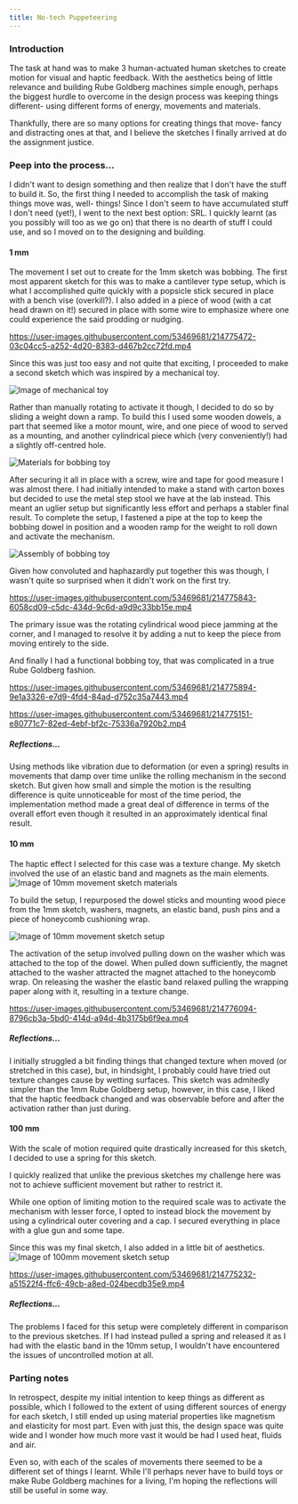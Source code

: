 ```yaml
---
title: No-tech Puppeteering
---
```

### Introduction
The task at hand was to make 3 human-actuated human sketches to create motion for visual and haptic feedback. With the aesthetics being of little relevance and building Rube Goldberg machines simple enough, perhaps the biggest hurdle to overcome in the design process was keeping things different- using different forms of energy, movements and materials. 

Thankfully, there are so many options for creating things that move- fancy and distracting ones at that, and I believe the sketches I finally arrived at do the assignment justice.

### Peep into the process...
I didn't want to design something and then realize that I don't have the stuff to build it. So, the first thing I needed to accomplish the task of making things move was, well- things!  Since I don't seem to have accumulated stuff I don't need (yet!), I went to the next best option: SRL. I quickly learnt (as you possibly will too as we go on) that there is no dearth of stuff I could use, and so I moved on to the designing and building.

#### 1 mm
The movement I set out to create for the 1mm sketch was bobbing. The first most apparent sketch for this was to make a cantilever type setup, which is what I accomplished quite quickly with a popsicle stick secured in place with a bench vise (overkill?). I also added in a piece of wood (with a cat head drawn on it!) secured in place with some wire to emphasize where one could experience the said prodding or nudging.


https://user-images.githubusercontent.com/53469681/214775472-03c04cc5-a252-4d20-8383-d467b2cc72fd.mp4



Since this was just too easy and not quite that exciting, I proceeded to make a second sketch which was inspired by a mechanical toy.


![Image of mechanical toy](assets/images/labs/lab1/mechanical_toy.jpg)


Rather than manually rotating to activate it though, I decided to do so by sliding a weight down a ramp. To build this I used some wooden dowels, a part that seemed like a motor mount, wire, and one piece of wood to served as a mounting, and another cylindrical piece which (very conveniently!) had a slightly off-centred hole.

![Materials for bobbing toy](https://github.com/VenissaCarolQuadros/CanHap501/blob/main/assets/images/labs/lab1/1mmmaterials.jpg)

After securing it all in place with a screw, wire and tape for good measure I was almost there. 
I had initially intended to make a stand with carton boxes but decided to use the metal step stool we have at the lab instead. This meant an uglier setup but significantly less effort and perhaps a stabler final result. To complete the setup, I fastened a pipe at the top to keep the bobbing dowel in position and a wooden ramp for the weight to roll down and activate the mechanism. 

![Assembly of bobbing toy](https://github.com/VenissaCarolQuadros/CanHap501/blob/main/assets/images/labs/lab1/1mmassembly.jpeg)

Given how convoluted and haphazardly put together this was though, I wasn't quite so surprised when it didn't work on the first try. 


https://user-images.githubusercontent.com/53469681/214775843-6058cd09-c5dc-434d-9c6d-a9d9c33bb15e.mp4



The primary issue was the rotating cylindrical wood piece jamming at the corner, and I managed to resolve it by adding a nut to keep the piece from moving entirely to the side. 

And finally I had a functional bobbing toy, that was complicated in a true Rube Goldberg fashion.


https://user-images.githubusercontent.com/53469681/214775894-9e1a3326-e7d9-4fd4-84ad-d752c35a7443.mp4



https://user-images.githubusercontent.com/53469681/214775151-e80771c7-82ed-4ebf-bf2c-75336a7920b2.mp4

##### Reflections...
 Using methods like vibration due to deformation (or even a spring) results in movements that damp over time unlike the rolling mechanism in the second sketch. But given how small and simple the motion is the resulting difference is quite unnoticeable for most of the time period, the implementation method made a great deal of difference in terms of the overall effort even though it resulted in an approximately identical final result. 

#### 10 mm
The haptic effect I selected for this case was a texture change. My sketch involved the use of an elastic band and magnets as the main elements.
![Image of 10mm movement sketch materials](https://github.com/VenissaCarolQuadros/CanHap501/blob/main/assets/images/labs/lab1/10mmmaterials.jpg)

To build the setup, I repurposed the dowel sticks and mounting wood piece from the 1mm sketch, washers, magnets, an elastic band, push pins and a piece of honeycomb cushioning wrap. 

![Image of 10mm movement sketch setup](https://github.com/VenissaCarolQuadros/CanHap501/blob/main/assets/images/labs/lab1/10mmassembly.jpg)

The activation of the setup involved pulling down on the washer which was attached to the top of the dowel. When pulled down sufficiently, the magnet attached to the washer attracted the magnet attached to the honeycomb wrap. On releasing the washer the elastic band relaxed pulling the wrapping paper along with it, resulting in a texture change. 


https://user-images.githubusercontent.com/53469681/214776094-8796cb3a-5bd0-414d-a94d-4b3175b6f9ea.mp4



##### Reflections...
I initially struggled a bit finding things that changed texture when moved (or stretched in this case), but, in hindsight, I probably could have tried out texture changes cause by wetting surfaces. 
This sketch was admitedly simpler than the 1mm Rube Goldberg setup, however, in this case, I liked that the haptic feedback changed and was observable before and after the activation rather than just during. 

#### 100 mm
With the scale of motion required quite drastically increased for this sketch, I decided to use a spring for this sketch.


I quickly realized that unlike the previous sketches my challenge here was not to achieve sufficient movement but rather to restrict it. 

While one option of limiting motion to the required scale was to activate the mechanism with lesser force, I opted to instead block the movement by using a cylindrical outer covering and a cap. I secured everything in place with a glue gun and some tape. 

Since this was my final sketch, I also added in a little bit of aesthetics.
![Image of 100mm movement sketch setup](https://github.com/VenissaCarolQuadros/CanHap501/blob/main/assets/images/labs/lab1/100mmassembly.jpg)

https://user-images.githubusercontent.com/53469681/214775232-a51522f4-ffc6-49cb-a8ed-024becdb35e9.mp4

##### Reflections... 
The problems I faced for this setup were completely different in comparison to the previous sketches. If I had instead pulled a spring and released it as I had with the elastic band in the 10mm setup, I wouldn't have encountered the issues of uncontrolled motion at all.  

### Parting notes
In retrospect, despite my initial intention to keep things as different as possible, which I followed to the extent of using different sources of energy for each sketch, I still ended up using material properties like magnetism and elasticity for most part. Even with just this, the design space was quite wide and I wonder how much more vast it would be had I used heat, fluids and air. 

Even so, with each of the scales of movements there seemed to be a different set of things I learnt. While I'll perhaps never have to build toys or make Rube Goldberg machines for a living, I'm hoping the reflections will still be useful in some way.  
